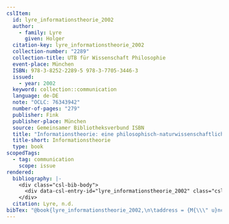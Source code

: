 ```yaml
---
cslItem:
  id: lyre_informationstheorie_2002
  author:
    - family: Lyre
      given: Holger
  citation-key: lyre_informationstheorie_2002
  collection-number: "2289"
  collection-title: UTB für Wissenschaft Philosophie
  event-place: München
  ISBN: 978-3-8252-2289-5 978-3-7705-3446-3
  issued:
    - year: 2002
  keyword: collection::communication
  language: de-DE
  note: "OCLC: 76343942"
  number-of-pages: "279"
  publisher: Fink
  publisher-place: München
  source: Gemeinsamer Bibliotheksverbund ISBN
  title: "Informationstheorie: eine philosophisch-naturwissenschaftliche Einführung"
  title-short: Informationstheorie
  type: book
scopedTags:
  - tag: communication
    scope: issue
rendered:
  bibliography: |-
    <div class="csl-bib-body">
      <div data-csl-entry-id="lyre_informationstheorie_2002" class="csl-entry">Lyre, H. n.d.. <i>Informationstheorie: eine philosophisch-naturwissenschaftliche Einführung</i>. Fink.</div>
    </div>
  citation: Lyre, n.d.
bibTex: "@book{lyre_informationstheorie_2002,\n\taddress = {M{\\\" u}nchen},\n\tauthor = {Lyre, Holger},\n\tnumber = {2289},\n\tseries = {UTB f{\\\" u}r {Wissenschaft} {Philosophie}},\n\tnote = {OCLC: 76343942},\n\tpublisher = {Fink},\n\ttitle = {Informationstheorie: eine philosophisch-naturwissenschaftliche {Einf}{\\\" u}hrung},\n}\n\n"
---
```

